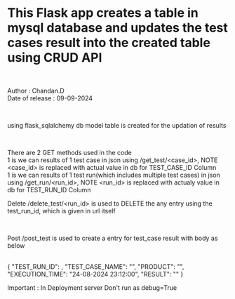 # This Flask app creates a table in mysql database and updates the test cases result into the created table using CRUD API

<br>

Author : Chandan.D
<br>
Date of release : 09-09-2024

<br>

using flask_sqlalchemy db model table is created for the updation of results

<br>

There are 2 GET methods used in the code
<br>
1 is we can results of 1 test case in json using /get_test/<case_id>, NOTE <case_id> is replaced with actual value in db for TEST_CASE_ID Column
<br>
1 is we can results of 1 test run(which includes multiple test cases) in json using /get_run/<run_id>, NOTE <run_id> is replaced with actualy value in db for TEST_RUN_ID Column
<br>

Delete /delete_test/<run_id> is used to DELETE the any entry using the test_run_id, which is given in url itself

<br>


Post /post_test is used to create a entry for test_case result with body as below

<br>
{
    "TEST_RUN_ID": <int>,
    "TEST_CASE_NAME": "<string>",
    "PRODUCT": "<string>",
    "EXECUTION_TIME": "24-08-2024 23:12:00",
    "RESULT": "<pass or fail>"
}
<br>

Important : In Deployment server Don't run as debug=True